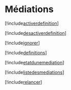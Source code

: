 # Médiations

[!include[activerdefinition](mediations.activerdefinition.autogen.md)]

[!include[desactiverdefinition](mediations.desactiverdefinition.autogen.md)]

[!include[ignorer](mediations.ignorer.autogen.md)]

[!include[definitions](mediations.definitions.autogen.md)]

[!include[etatdunemediation](mediations.etatdunemediation.autogen.md)]

[!include[listedesmediations](mediations.listedesmediations.autogen.md)]

[!include[relancer](mediations.relancer.autogen.md)]


























